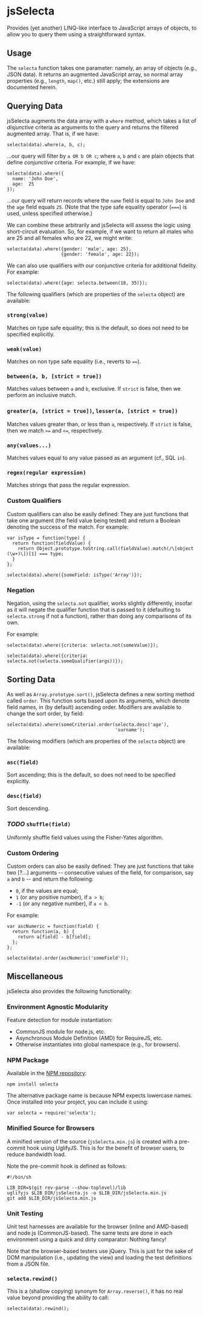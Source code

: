 # jsSelecta
Provides (yet another) LINQ-like interface to JavaScript arrays of
objects, to allow you to query them using a straightforward syntax.

## Usage
The `selecta` function takes one parameter: namely, an array of objects
(e.g., JSON data). It returns an augmented JavaScript array, so normal
array properties (e.g., `length`, `map()`, etc.) still apply; the
extensions are documented herein.

## Querying Data
jsSelecta augments the data array with a `where` method, which takes a
list of *disjunctive* criteria as arguments to the query and returns the
filtered augmented array. That is, if we have:

    selecta(data).where(a, b, c);

...our query will filter by `a OR b OR c`; where `a`, `b` and `c` are
plain objects that define *conjunctive* criteria. For example, if we
have:

    selecta(data).where({
      name: 'John Doe',
      age:  25
    });

...our query will return records where the `name` field is equal to
`John Doe` and the `age` field equals `25`. (Note that the type safe
equality operator (`===`) is used, unless specified otherwise.)
       
We can combine these arbitrarily and jsSelecta will assess the logic
using short-circuit evaluation. So, for example, if we want to return
all males who are 25 and all females who are 22, we might write:

    selecta(data).where({gender: 'male', age: 25},
                        {gender: 'female', age: 22});

We can also use qualifiers with our conjunctive criteria for additional
fidelity. For example:

    selecta(data).where({age: selecta.between(18, 35)});

The following qualifiers (which are properties of the `selecta` object)
are available:

### `strong(value)`
Matches on type safe equality; this is the default, so does not need to
be specified explicitly.

### `weak(value)`
Matches on non type safe equality (i.e., reverts to `==`).

### `between(a, b, [strict = true])`
Matches values between `a` and `b`, exclusive. If `strict` is false,
then we perform an inclusive match.

### `greater(a, [strict = true])`, `lesser(a, [strict = true])`
Matches values greater than, or less than `a`, respectively. If `strict`
is false, then we match `>=` and `<=`, respectively.

### `any(values...)`
Matches values equal to any value passed as an argument (cf., SQL `in`).

### `regex(regular expression)`
Matches strings that pass the regular expression.

### Custom Qualifiers
Custom qualifiers can also be easily defined: They are just functions
that take one argument (the field value being tested) and return a
Boolean denoting the success of the match. For example:

    var isType = function(type) {
      return function(fieldValue) {
        return Object.prototype.toString.call(fieldValue).match(/\[object (\w+)\])[1] === type;
      }
    };

    selecta(data).where({someField: isType('Array')});

### Negation
Negation, using the `selecta.not` qualifier, works slightly differently,
insofar as it will negate the qualifier function that is passed to it
(defaulting to `selecta.strong` if not a function), rather than doing
any comparisons of its own.

For example:

    selecta(data).where({criteria: selecta.not(someValue)});

    selecta(data).where({criteria: selecta.not(selecta.someQualifier(args))});

## Sorting Data
As well as `Array.prototype.sort()`, jsSelecta defines a new sorting
method called `order`. This function sorts based upon its arguments,
which denote field names, in (by default) ascending order. Modifiers are
available to change the sort order, by field:

    selecta(data).where(someCriteria).order(selecta.desc('age'),
                                            'surname');

The following modifiers (which are properties of the `selecta` object)
are available:

### `asc(field)`
Sort ascending; this is the default, so does not need to be specified
explicitly.

### `desc(field)`
Sort descending.

### *TODO* `shuffle(field)`
Uniformly shuffle field values using the Fisher-Yates algorithm.

### Custom Ordering
Custom orders can also be easily defined: They are just functions that
take two [?...] arguments -- consecutive values of the field, for
comparison, say `a` and `b` -- and return the following:

* `0`, if the values are equal;
* `1` (or any positive number), if `a > b`;
* `-1` (or any negative number), if `a < b`.

For example:

    var ascNumeric = function(field) {
      return function(a, b) {
        return a[field] - b[field];
      };
    };

    selecta(data).order(ascNumeric('someField'));

## Miscellaneous
jsSelecta also provides the following functionality:

### Environment Agnostic Modularity
Feature detection for module instantiation:

* CommonJS module for node.js, etc.
* Asynchronous Module Definition (AMD) for RequireJS, etc.
* Otherwise instantiates into global namespace (e.g., for browsers).

### NPM Package
Available in the [NPM repository](https://npmjs.org/package/selecta):

    npm install selecta

The alternative package name is because NPM expects lowercase names.
Once installed into your project, you can include it using:

    var selecta = require('selecta');

### Minified Source for Browsers
A minified version of the source (`jsSelecta.min.js`) is created with a
pre-commit hook using UglifyJS. This is for the benefit of browser
users, to reduce bandwidth load.

Note the pre-commit hook is defined as follows:
  
    #!/bin/sh
    
    LIB_DIR=$(git rev-parse --show-toplevel)/lib
    uglifyjs $LIB_DIR/jsSelecta.js -o $LIB_DIR/jsSelecta.min.js
    git add $LIB_DIR/jsSelecta.min.js

### Unit Testing
Unit test harnesses are available for the browser (inline and AMD-based)
and node.js (CommonJS-based). The same tests are done in each
environment using a quick and dirty comparator: Nothing fancy!

Note that the browser-based testers use jQuery. This is just for the
sake of DOM manipulation (i.e., updating the view) and loading the test
definitions from a JSON file.

### `selecta.rewind()`
This is a (shallow copying) synonym for `Array.reverse()`, it has no
real value beyond providing the ability to call:

    selecta(data).rewind();
